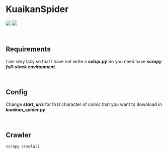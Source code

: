 # KuaikanSpider

![](https://img.shields.io/badge/python-2.7-blue.svg)
![](https://img.shields.io/badge/scrapy-1.2.1-yellowgreen.svg)

<br>

## Requirements

I am very lazy so that I have not write a ***setup.py***.So you need have ***scrapy full-stack environment***.

<br>

## Config

Change ***start_urls*** for first character of comic that you want to download in  ***kuaikan_spider.py***.

<br>

## Crawler

```
scrapy crawlall
```
